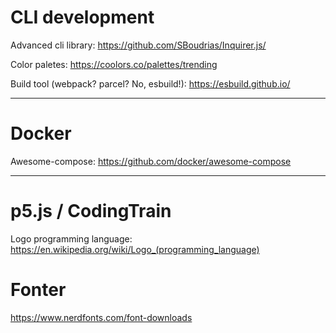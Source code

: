 # CLI development

Advanced cli library: https://github.com/SBoudrias/Inquirer.js/

Color paletes: https://coolors.co/palettes/trending

Build tool (webpack? parcel? No, esbuild!): https://esbuild.github.io/


---

# Docker

Awesome-compose: https://github.com/docker/awesome-compose

---

# p5.js / CodingTrain

Logo programming language: https://en.wikipedia.org/wiki/Logo_(programming_language)



# Fonter
https://www.nerdfonts.com/font-downloads

